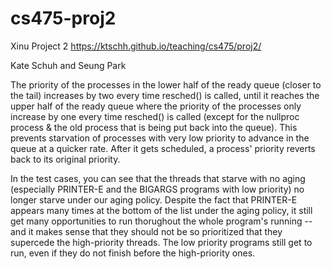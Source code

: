 # cs475-proj2

Xinu Project 2
https://ktschh.github.io/teaching/cs475/proj2/

Kate Schuh and Seung Park

The priority of the processes in the lower half of the ready queue (closer to the tail) increases by two every time resched() is called, 
until it reaches the upper half of the ready queue where the priority of the processes only increase by one every time resched() is called 
(except for the nullproc process & the old process that is being put back into the queue). This prevents starvation of processes with very 
low priority to advance in the queue at a quicker rate. After it gets scheduled, a process' priority reverts back to its original priority.

In the test cases, you can see that the threads that starve with no aging (especially PRINTER-E and the BIGARGS programs with low priority) 
no longer starve under our aging policy. Despite the fact that PRINTER-E appears many times at the bottom of the list under the aging policy,
it still get many opportunities to run thorughout the whole program's running -- and it makes sense that they should not be so prioritized 
that they supercede the high-priority threads. The low priority programs still get to run, even if they do not finish before the high-priority
ones.


